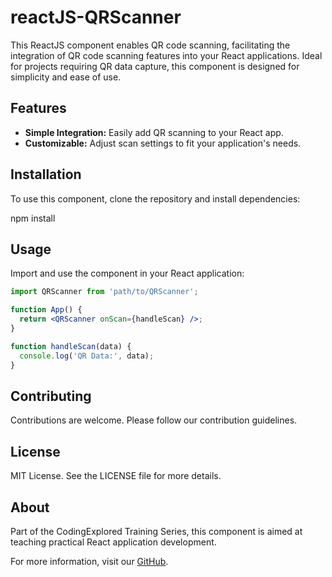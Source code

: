 # reactJS-QRScanner

This ReactJS component enables QR code scanning, facilitating the integration of QR code scanning features into your React applications. Ideal for projects requiring QR data capture, this component is designed for simplicity and ease of use.

## Features

- **Simple Integration:** Easily add QR scanning to your React app.
- **Customizable:** Adjust scan settings to fit your application's needs.

## Installation

To use this component, clone the repository and install dependencies:

npm install


## Usage

Import and use the component in your React application:

```jsx
import QRScanner from 'path/to/QRScanner';

function App() {
  return <QRScanner onScan={handleScan} />;
}

function handleScan(data) {
  console.log('QR Data:', data);
}
```

## Contributing

Contributions are welcome. Please follow our contribution guidelines.

## License

MIT License. See the LICENSE file for more details.

## About

Part of the CodingExplored Training Series, this component is aimed at teaching practical React application development.

For more information, visit our [GitHub](https://github.com/CodingExplored).

